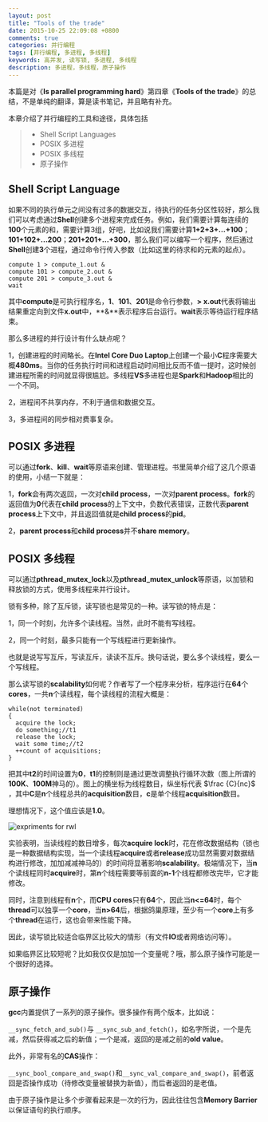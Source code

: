 ```yaml
---
layout: post
title: "Tools of the trade"
date: 2015-10-25 22:09:08 +0800
comments: true
categories: 并行编程
tags: [并行编程, 多进程, 多线程]
keywords: 高并发, 读写锁, 多进程, 多线程
description: 多进程，多线程，原子操作
---
```


本篇是对《**Is parallel programming hard**》第四章《**Tools of the trade**》的总结，不是单纯的翻译，算是读书笔记，并且略有补充。

本章介绍了并行编程的工具和途径，具体包括

> * Shell Script Languages
> * POSIX 多进程
> * POSIX 多线程
> * 原子操作

## Shell Script Language

<!--more-->

如果不同的执行单元之间没有过多的数据交互，待执行的任务分区性较好，那么我们可以考虑通过**Shell**创建多个进程来完成任务。例如，我们需要计算每连续的**100**个元素的和，需要计算3组，好吧，比如说我们需要计算**1+2+3+...+100**；**101+102+...200**；**201+201+...+300**，那么我们可以编写一个程序，然后通过**Shell**创建**3**个进程，通过命令行传入参数（比如这里的待求和的元素的起点）。

    compute 1 > compute_1.out &
    compute 101 > compute_2.out &
    compute 201 > compute_3.out &
    wait

其中**compute**是可执行程序名，**1**、**101**、**201**是命令行参数，**> x.out**代表将输出结果重定向到文件**x.out**中，**&**表示程序后台运行。**wait**表示等待运行程序结束。

那么多进程的并行设计有什么缺点呢？

1，创建进程的时间略长。在**Intel Core Duo Laptop**上创建一个最小**C**程序需要大概**480ms**。当你的任务执行时间和进程启动时间相比反而不值一提时，这时候创建进程所需的时间就显得很尴尬。多线程**VS**多进程也是**Spark**和**Hadoop**相比的一个不同。

2，进程间不共享内存，不利于通信和数据交互。

3，多进程间的同步相对费事复杂。

## POSIX 多进程

可以通过**fork**、**kill**、**wait**等原语来创建、管理进程。书里简单介绍了这几个原语的使用，小结一下就是：

1，**fork**会有两次返回，一次对**child process**，一次对**parent process**。**fork**的返回值为**0**代表在**child process**的上下文中，负数代表错误，正数代表**parent process**上下文中，并且返回值就是**child process**的**pid**。

2，**parent process**和**child process**并不**share memory**。

## POSIX 多线程

可以通过**pthread_mutex_lock**以及**pthread_mutex_unlock**等原语，以加锁和释放锁的方式，使用多线程来并行设计。

锁有多种，除了互斥锁，读写锁也是常见的一种。读写锁的特点是：

1，同一个时刻，允许多个读线程。当然，此时不能有写线程。

2，同一个时刻，最多只能有一个写线程进行更新操作。

也就是说写写互斥，写读互斥，读读不互斥。换句话说，要么多个读线程，要么一个写线程。

那么读写锁的**scalability**如何呢？作者写了一个程序来分析，程序运行在**64**个**cores**，一共**n**个读线程，每个读线程的流程大概是：

    while(not terminated)
    {
      acquire the lock;
      do something;//t1
      release the lock;
      wait some time;//t2
      ++count of acquisitions;
    }


把其中**t2**的时间设置为**0**，**t1**的控制则是通过更改调整执行循环次数（图上所谓的**100K**、**100M**神马的）。图上的横坐标为线程数目，纵坐标代表 $\frac {C}{nc}$ ，其中**C**是**n**个线程总共的**acquisition**数目，**c**是单个线程**acquisition**数目。

理想情况下，这个值应该是**1.0**。

![expriments for rwl](http://7xnljs.com1.z0.glb.clouddn.com/figure4.10.jpg)

实验表明，当读线程的数目增多，每次**acquire lock**时，花在修改数据结构（锁也是一种数据结构实现，当一个读线程**acquire**或者**release**成功显然需要对数据结构进行修改，加加减减神马的）的时间将显著影响**scalability**。极端情况下，当**n**个读线程同时**acquire**时，第**n**个线程需要等前面的**n-1**个线程都修改完毕，它才能修改。

同时，注意到线程有**n**个，而**CPU** **cores**只有**64**个，因此当**n<=64**时，每个**thread**可以独享一个**core**，当**n>64**后，根据鸽巢原理，至少有一个**core**上有多个**thread**在运行，这也会带来性能下降。

因此，读写锁比较适合临界区比较大的情形（有文件**IO**或者网络访问等）。

如果临界区比较短呢？比如我仅仅是加加一个变量呢？哦，那么原子操作可能是一个很好的选择。

## 原子操作

**gcc**内置提供了一系列的原子操作。很多操作有两个版本，比如说：

`__sync_fetch_and_sub()`与 `__sync_sub_and_fetch()`，如名字所说，一个是先减，然后获得减之后的新值；一个是减，返回的是减之前的**old value**。

此外，非常有名的**CAS**操作：

`__sync_bool_compare_and_swap()`和`__sync_val_compare_and_swap()`，前者返回是否操作成功（待修改变量被替换为新值），而后者返回的是老值。

由于原子操作是让多个步骤看起来是一次的行为，因此往往包含**Memory Barrier**以保证语句的执行顺序。